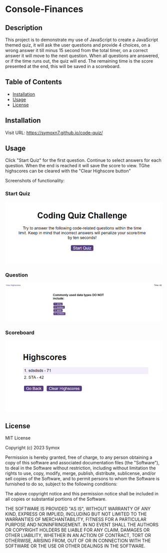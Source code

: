 # Console-Finances

## Description

This project is to demonstrate my use of JavaScript to create a JavaScript themed quiz, it will ask the user questions and provide 4 choices, on a wrong answer it till minus 15 second from the total timer, on a correct answer it will move to the next question. When all questions are answered, or if the time runs out, the quiz will end. The remaining time is the score presented at the end, this will be saved in a scoreboard.

## Table of Contents

* [Installation](#installation)
* [Usage](#usage)
* [License](#license)

## Installation

Visit URL: https://symoxn7.github.io/code-quiz/

## Usage 

Click "Start Quiz" for the first question. Continue to select answers for each question. When the end is reached it will save the score to view. TGhe highscores can be cleared with the "Clear Highscore button"

Screenshots of functionality:

### Start Quiz
![start-quiz](./assets/images/start-quiz.PNG)

### Question
![question](./assets/images/question.PNG)

### Scoreboard
![scoreboard](./assets/images/scoreboard.PNG)

## License

MIT License

Copyright (c) 2023 Symox

Permission is hereby granted, free of charge, to any person obtaining a copy
of this software and associated documentation files (the "Software"), to deal
in the Software without restriction, including without limitation the rights
to use, copy, modify, merge, publish, distribute, sublicense, and/or sell
copies of the Software, and to permit persons to whom the Software is
furnished to do so, subject to the following conditions:

The above copyright notice and this permission notice shall be included in all
copies or substantial portions of the Software.

THE SOFTWARE IS PROVIDED "AS IS", WITHOUT WARRANTY OF ANY KIND, EXPRESS OR
IMPLIED, INCLUDING BUT NOT LIMITED TO THE WARRANTIES OF MERCHANTABILITY,
FITNESS FOR A PARTICULAR PURPOSE AND NONINFRINGEMENT. IN NO EVENT SHALL THE
AUTHORS OR COPYRIGHT HOLDERS BE LIABLE FOR ANY CLAIM, DAMAGES OR OTHER
LIABILITY, WHETHER IN AN ACTION OF CONTRACT, TORT OR OTHERWISE, ARISING FROM,
OUT OF OR IN CONNECTION WITH THE SOFTWARE OR THE USE OR OTHER DEALINGS IN THE
SOFTWARE.

